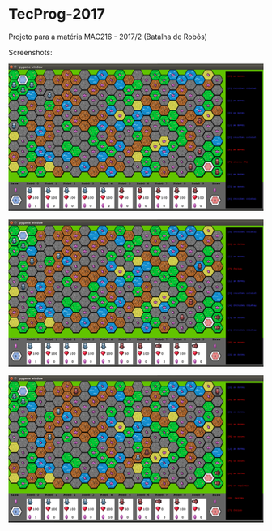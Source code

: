 # TecProg-2017
Projeto para a matéria MAC216 - 2017/2 (Batalha de Robôs)

Screenshots:

![alt text](https://github.com/papukweh/TecProg-2017/blob/master/Screen1.png "Screenshot1")

![alt text](https://github.com/papukweh/TecProg-2017/blob/master/Screen2.png "Screenshot2")

![alt text](https://github.com/papukweh/TecProg-2017/blob/master/Screen3.png "Screenshot3")
